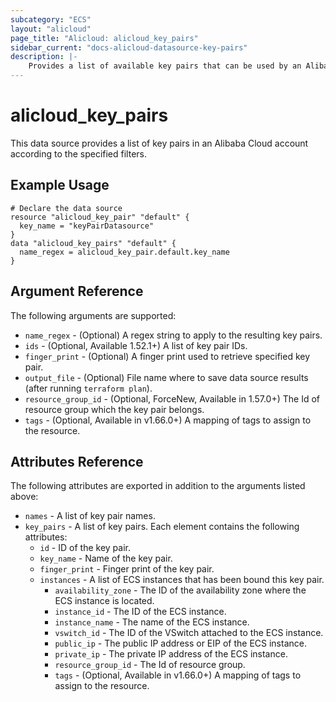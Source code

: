 ```yaml
---
subcategory: "ECS"
layout: "alicloud"
page_title: "Alicloud: alicloud_key_pairs"
sidebar_current: "docs-alicloud-datasource-key-pairs"
description: |-
    Provides a list of available key pairs that can be used by an Alibaba Cloud account.
---
```


# alicloud\_key\_pairs

This data source provides a list of key pairs in an Alibaba Cloud account according to the specified filters.

## Example Usage

```
# Declare the data source
resource "alicloud_key_pair" "default" {
  key_name = "keyPairDatasource"
}
data "alicloud_key_pairs" "default" {
  name_regex = alicloud_key_pair.default.key_name
}

```

## Argument Reference

The following arguments are supported:

* `name_regex` - (Optional) A regex string to apply to the resulting key pairs.
* `ids` - (Optional, Available 1.52.1+) A list of key pair IDs.
* `finger_print` - (Optional) A finger print used to retrieve specified key pair.
* `output_file` - (Optional) File name where to save data source results (after running `terraform plan`).
* `resource_group_id` - (Optional, ForceNew, Available in 1.57.0+) The Id of resource group which the key pair belongs.
* `tags` - (Optional, Available in v1.66.0+) A mapping of tags to assign to the resource.
## Attributes Reference

The following attributes are exported in addition to the arguments listed above:

* `names` - A list of key pair names.
* `key_pairs` - A list of key pairs. Each element contains the following attributes:
  * `id` - ID of the key pair.
  * `key_name` - Name of the key pair.
  * `finger_print` - Finger print of the key pair.
  * `instances` - A list of ECS instances that has been bound this key pair.
    * `availability_zone` - The ID of the availability zone where the ECS instance is located.
    * `instance_id` - The ID of the ECS instance.
    * `instance_name` - The name of the ECS instance.
    * `vswitch_id` - The ID of the VSwitch attached to the ECS instance.
    * `public_ip` - The public IP address or EIP of the ECS instance.
    * `private_ip` - The private IP address of the ECS instance.
    * `resource_group_id` - The Id of resource group.
    * `tags` - (Optional, Available in v1.66.0+) A mapping of tags to assign to the resource.